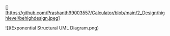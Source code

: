 [][https://github.com/Prashanth99003557/Calculator/blob/main/2_Design/highlevel/behighdesign.jpeg]

![](Exponential Structural UML Diagram.png)
